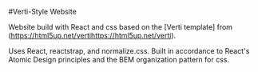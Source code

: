 #Verti-Style Website

Website build with React and css based on the [Verti template] from (https://html5up.net/vertihttps://html5up.net/verti).

Uses React, reactstrap, and normalize.css. Built in accordance to React's Atomic Design principles and the BEM organization pattern for css.